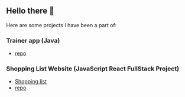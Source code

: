 ## Hello there 👋

Here are some projects I have been a part of:

### Trainer app (Java)
- [repo](https://github.com/JoonasMV/Trainer)

### Shopping List Website (JavaScript React FullStack Project)
- [Shopping list](https://shopping-list-app.fly.dev/)
- [repo](https://github.com/ollivarila/group3-web-project)
<!--
**jennivh/jennivh** is a ✨ _special_ ✨ repository because its `README.md` (this file) appears on your GitHub profile.

Here are some ideas to get you started:

- 🔭 I’m currently working on ...
- 🌱 I’m currently learning ...
- 👯 I’m looking to collaborate on ...
- 🤔 I’m looking for help with ...
- 💬 Ask me about ...
- 📫 How to reach me: ...
- 😄 Pronouns: ...
- ⚡ Fun fact: ...
-->
